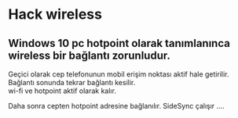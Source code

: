# Hack wireless

  ## Windows 10 pc hotpoint olarak tanımlanınca wireless bir bağlantı zorunludur.

Geçici olarak cep telefonunun mobil erişim noktası aktif hale getirilir.  
Bağlantı sonunda tekrar bağlantı kesilir.  
wi-fi ve hotpoint aktif olarak kalır.  

Daha sonra cepten hotpoint adresine bağlanılır.
SideSync çalışır ....
